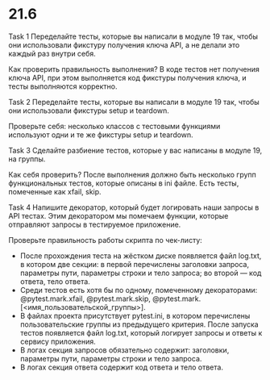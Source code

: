 # 21.6

Task 1
Переделайте тесты, которые вы написали в модуле 19 так, чтобы они использовали фикстуру получения ключа API, а не делали это каждый раз внутри себя.

Как проверить правильность выполнения? В коде тестов нет получения ключа API, при этом выполняется код фикстуры получения ключа, и тесты выполняются корректно.

Task 2
Переделайте тесты, которые вы написали в модуле 19 так, чтобы они использовали фикстуры setup и teardown.

Проверьте себя: несколько классов с тестовыми функциями используют одни и те же фикстуры setup и teardown.

Task 3
Сделайте разбиение тестов, которые у вас написаны в модуле 19, на группы.

Как себя проверить? После выполнения должно быть несколько групп функциональных тестов, которые описаны в ini файле. Есть тесты, помеченные как xfail, skip.

Task 4
Напишите декоратор, который будет логировать наши запросы в API тестах. Этим декоратором мы помечаем функции, которые отправляют запросы в тестируемое приложение.

Проверьте правильность работы скрипта по чек-листу:

- После прохождения теста на жёстком диске появляется файл log.txt, в котором две секции: в первой перечислены заголовки запроса, параметры пути, параметры строки и тело запроса; во второй — код ответа, тело ответа.
- Среди тестов есть хотя бы по одному, помеченному декораторами: @pytest.mark.xfail, @pytest.mark.skip, @pytest.mark.[<имя_пользовательской_группы>].
- В файлах проекта присутствует pytest.ini, в котором перечислены пользовательские группы из предыдущего критерия.
После запуска тестов появляется файл log.txt, который логирует запросы и ответы к сервису приложения.
- В логах секция запросов обязательно содержит: заголовки, параметры пути, параметры строки и тело запроса.
- В логах секция ответа содержит код ответа и тело ответа.